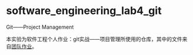 # software_engineering_lab4_git
Git——Project Management

本实验为软件工程个人作业：git实战——项目管理所使用的仓库，其中的文件来自[团队作业](https://github.com/ZhouJunCheng99/Software_Engineering)。
